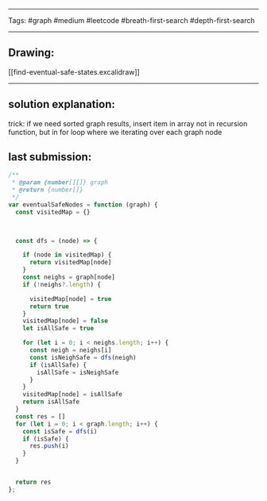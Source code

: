 

----

Tags: #graph #medium #leetcode #breath-first-search #depth-first-search

----

## Drawing:
[[find-eventual-safe-states.excalidraw]]

----


## solution explanation:
trick: if we need sorted graph results, insert item in array not in recursion function, but in for loop where we iterating over each graph node
## last submission:
```javascript
/**
 * @param {number[][]} graph
 * @return {number[]}
 */
var eventualSafeNodes = function (graph) {
  const visitedMap = {}
  


  const dfs = (node) => {

    if (node in visitedMap) {
      return visitedMap[node]
    }
    const neighs = graph[node]
    if (!neighs?.length) {

      visitedMap[node] = true
      return true
    }
    visitedMap[node] = false
    let isAllSafe = true

    for (let i = 0; i < neighs.length; i++) {
      const neigh = neighs[i]
      const isNeighSafe = dfs(neigh)
      if (isAllSafe) {
        isAllSafe = isNeighSafe
      }
    }
    visitedMap[node] = isAllSafe
    return isAllSafe
  }
  const res = []
  for (let i = 0; i < graph.length; i++) {
    const isSafe = dfs(i)
    if (isSafe) {
      res.push(i)
    }
  }


  return res
};
```



